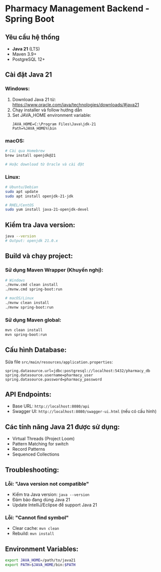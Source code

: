 # Pharmacy Management Backend - Spring Boot

## Yêu cầu hệ thống
- **Java 21** (LTS)
- Maven 3.9+
- PostgreSQL 12+

## Cài đặt Java 21

### Windows:
1. Download Java 21 từ: https://www.oracle.com/java/technologies/downloads/#java21
2. Chạy installer và follow hướng dẫn
3. Set JAVA_HOME environment variable:
   ```
   JAVA_HOME=C:\Program Files\Java\jdk-21
   Path=%JAVA_HOME%\bin
   ```

### macOS:
```bash
# Cài qua Homebrew
brew install openjdk@21

# Hoặc download từ Oracle và cài đặt
```

### Linux:
```bash
# Ubuntu/Debian
sudo apt update
sudo apt install openjdk-21-jdk

# RHEL/CentOS
sudo yum install java-21-openjdk-devel
```

## Kiểm tra Java version:
```bash
java --version
# Output: openjdk 21.0.x
```

## Build và chạy project:

### Sử dụng Maven Wrapper (Khuyến nghị):
```bash
# Windows
./mvnw.cmd clean install
./mvnw.cmd spring-boot:run

# macOS/Linux
./mvnw clean install
./mvnw spring-boot:run
```

### Sử dụng Maven global:
```bash
mvn clean install
mvn spring-boot:run
```

## Cấu hình Database:
Sửa file `src/main/resources/application.properties`:
```properties
spring.datasource.url=jdbc:postgresql://localhost:5432/pharmacy_db
spring.datasource.username=pharmacy_user
spring.datasource.password=pharmacy_password
```

## API Endpoints:
- Base URL: `http://localhost:8080/api`
- Swagger UI: `http://localhost:8080/swagger-ui.html` (nếu có cấu hình)

## Các tính năng Java 21 được sử dụng:
- Virtual Threads (Project Loom)
- Pattern Matching for switch
- Record Patterns
- Sequenced Collections

## Troubleshooting:

### Lỗi: "Java version not compatible"
- Kiểm tra Java version: `java --version`
- Đảm bảo đang dùng Java 21
- Update IntelliJ/Eclipse để support Java 21

### Lỗi: "Cannot find symbol"
- Clear cache: `mvn clean`
- Rebuild: `mvn install`

## Environment Variables:
```bash
export JAVA_HOME=/path/to/java21
export PATH=$JAVA_HOME/bin:$PATH
```